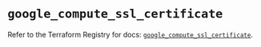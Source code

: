 # `google_compute_ssl_certificate`

Refer to the Terraform Registry for docs: [`google_compute_ssl_certificate`](https://registry.terraform.io/providers/hashicorp/google/6.11.1/docs/resources/compute_ssl_certificate).
